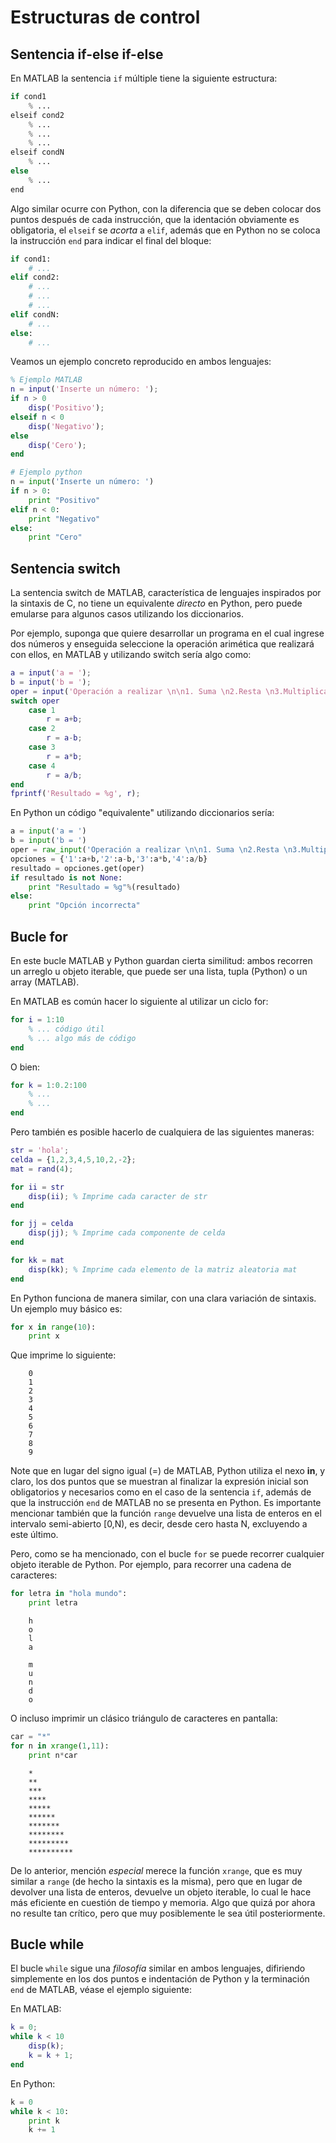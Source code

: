 ﻿# Estructuras de control

## Sentencia if-else if-else

En MATLAB la sentencia `if` múltiple tiene la siguiente estructura:

```python
if cond1
    % ...
elseif cond2
    % ...
    % ...
    % ...
elseif condN
    % ...
else
    % ...
end
``` 

Algo similar ocurre con Python, con la diferencia que se deben colocar dos puntos después de cada instrucción,
que la identación obviamente es obligatoria, el `elseif` se *acorta* a `elif`, además que en Python no se 
coloca la instrucción `end` para indicar el final del bloque:

```python
if cond1:
    # ...
elif cond2:
    # ...
    # ...
    # ...
elif condN:
    # ...
else:
    # ...
```

Veamos un ejemplo concreto reproducido en ambos lenguajes:

```matlab
% Ejemplo MATLAB
n = input('Inserte un número: ');
if n > 0
    disp('Positivo');
elseif n < 0
    disp('Negativo');
else
    disp('Cero');
end
```

```python
# Ejemplo python
n = input('Inserte un número: ')
if n > 0:
    print "Positivo"
elif n < 0:
    print "Negativo"
else:
    print "Cero"
```


## Sentencia switch

La sentencia switch de MATLAB, característica de lenguajes inspirados por la sintaxis de C, no tiene un equivalente 
*directo* en Python, pero puede emularse para algunos casos utilizando los diccionarios.

Por ejemplo, suponga que quiere desarrollar un programa en el cual ingrese dos números y enseguida seleccione la 
operación arimética que realizará con ellos, en MATLAB y utilizando switch sería algo como:

```matlab
a = input('a = ');
b = input('b = ');
oper = input('Operación a realizar \n\n1. Suma \n2.Resta \n3.Multiplicación \n4.División\n\n');
switch oper
    case 1
        r = a+b;
    case 2
        r = a-b;
    case 3
        r = a*b;
    case 4
        r = a/b;
end
fprintf('Resultado = %g', r);
```

En Python un código "equivalente" utilizando diccionarios sería:

```python
a = input('a = ')
b = input('b = ')
oper = raw_input('Operación a realizar \n\n1. Suma \n2.Resta \n3.Multiplicación \n4.División\n\n')
opciones = {'1':a+b,'2':a-b,'3':a*b,'4':a/b}
resultado = opciones.get(oper)
if resultado is not None:
    print "Resultado = %g"%(resultado)
else:
    print "Opción incorrecta"
```

## Bucle for

En este bucle MATLAB y Python guardan cierta similitud: ambos recorren un arreglo u objeto iterable, que puede 
ser una lista, tupla (Python) o un array (MATLAB).

En MATLAB es común hacer lo siguiente al utilizar un ciclo for:

```matlab
for i = 1:10
    % ... código útil
    % ... algo más de código
end
```

O bien:

```matlab
for k = 1:0.2:100
    % ...
    % ...
end
```

Pero también es posible hacerlo de cualquiera de las siguientes maneras:


```matlab
str = 'hola';
celda = {1,2,3,4,5,10,2,-2};
mat = rand(4);

for ii = str
    disp(ii); % Imprime cada caracter de str
end

for jj = celda
    disp(jj); % Imprime cada componente de celda
end

for kk = mat
    disp(kk); % Imprime cada elemento de la matriz aleatoria mat
end
```

En Python funciona de manera similar, con una clara variación de sintaxis. Un ejemplo muy básico es:

```python
for x in range(10):
    print x
```

Que imprime lo siguiente:

```
	0
	1
	2
	3
	4
	5
	6
	7
	8
	9
```

Note que en lugar del signo igual (=) de MATLAB, Python utiliza el nexo **in**, y claro, los dos puntos que se muestran al 
finalizar la expresión inicial son obligatorios y necesarios como en el caso de la sentencia `if`, además de que la 
instrucción `end` de MATLAB no se presenta en Python. Es importante mencionar también que la función `range` devuelve 
una lista de enteros en el intervalo semi-abierto [0,N), es decir, desde cero hasta N, excluyendo a este último.

Pero, como se ha mencionado, con el bucle `for` se puede recorrer cualquier objeto iterable de Python. Por ejemplo, 
para recorrer una cadena de caracteres:

```python
for letra in "hola mundo":
    print letra
```

```
	h
	o
	l
	a
	 
	m
	u
	n
	d
	o
```

O incluso imprimir un clásico triángulo de caracteres en pantalla:

```python
car = "*"
for n in xrange(1,11):
    print n*car
```

```
	*
	**
	***
	****
	*****
	******
	*******
	********
	*********
	**********
```

De lo anterior, mención *especial* merece la función `xrange`, que es muy similar a `range` (de hecho la sintaxis es 
la misma), pero que en lugar de devolver una lista de enteros, devuelve un objeto iterable, lo cual le hace más eficiente 
en cuestión de tiempo y memoria. Algo que quizá por ahora no resulte tan crítico, pero que muy posiblemente le sea útil 
posteriormente.


## Bucle while

El bucle `while` sigue una *filosofía* similar en ambos lenguajes, difiriendo simplemente en los dos puntos e 
indentación de Python y la terminación `end` de MATLAB, véase el ejemplo siguiente:

En MATLAB:

```matlab
k = 0;
while k < 10
    disp(k);
    k = k + 1;
end
```

En Python:

```python
k = 0
while k < 10:
    print k
    k += 1
```